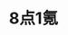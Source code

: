 ---
description: 科技新闻简化阅读，算是一个新的方向。界面和交互真的不错。
layout: post
results:
- primaryGenreName: News
  version: '1.0'
  artworkUrl100: http://a1248.phobos.apple.com/us/r1000/040/Purple/v4/d8/5f/66/d85f6635-4008-1731-0aea-be2fdc91ab4e/mzl.cyztqyzn.png
  trackViewUrl: https://itunes.apple.com/cn/app/8dian1ke/id663117009?mt=8&uo=4
  artworkUrl60: http://a1477.phobos.apple.com/us/r1000/032/Purple4/v4/9d/ef/2b/9def2b6c-5abf-0bf0-49f7-62bbd9d60c5e/Icon.png
  sellerName: xinzhi xiang
  supportedDevices:
  - iPad2Wifi
  - iPhone5
  - iPhone-3GS
  - iPadFourthGen4G
  - iPadMini
  - iPadMini4G
  - iPadThirdGen
  - iPadThirdGen4G
  - iPadFourthGen
  - iPadWifi
  - iPad3G
  - iPodTouchThirdGen
  - iPodTouchFifthGen
  - iPhone4S
  - iPad23G
  - iPhone4
  - iPodTouchourthGen
  genres:
  - 新闻
  - 参考
  trackName: 8点1氪
  description: '8点1氪：简化科技资讯


    每条新闻都经过我们精心总结出 3 个重要信息点，让读者通过短短的 3 段话，快速了解一段新闻的主要内容。


    人们每天接触太多资讯，信息过载很严重。我们希望通过这种方式，提高大家的阅读效率和阅读体验，帮大家节省时间。


    PC端可以通过访问 http://www.36kr.com/815 阅读8点1氪内容。


    每天早晨 8点1刻 (8:15 A.M)我们也会在36氪的微信帐号（wow36kr）上准时推送当天最重要的5－6条新闻。


    这个想法受启发于微信公众平台以及国外的两个产品 Summly 和 Clipped。


    8点1氪是36氪旗下的一个栏目。'
  price: 0
  trackId: 663117009
  releaseDate: '2013-07-16T05:00:23Z'
  screenshotUrls:
  - http://a2.mzstatic.com/us/r1000/005/Purple4/v4/ba/fe/b2/bafeb242-26f7-1188-2b51-ae5e51fabf20/mzl.vwfhvvbo.1136x1136-75.jpg
  - http://a2.mzstatic.com/us/r1000/022/Purple4/v4/1a/90/0f/1a900f87-8d83-5396-8d03-2f852ad90429/mzl.qcanvsoc.1136x1136-75.jpg
  - http://a1.mzstatic.com/us/r1000/015/Purple6/v4/98/84/8e/98848e42-2d13-be7e-56b2-ef5ab8b63272/mzl.iswxlaig.1136x1136-75.jpg
  - http://a2.mzstatic.com/us/r1000/025/Purple4/v4/b2/13/6d/b2136d0a-0be5-a598-dc5e-317ac0be92c7/mzl.dovkzqwr.1136x1136-75.jpg
  artistViewUrl: https://itunes.apple.com/cn/artist/xinzhi-xiang/id571911742?uo=4
  primaryGenreId: 6009
  kind: software
  fileSizeBytes: '4357538'
  bundleId: com.36kr.815
  trackContentRating: 9+
  artistName: xinzhi xiang
  trackCensoredName: 8点1氪
  isGameCenterEnabled: false
  contentAdvisoryRating: 9+
  languageCodesISO2A:
  - EN
  features: &a []
  wrapperType: software
  artworkUrl512: http://a1248.phobos.apple.com/us/r1000/040/Purple/v4/d8/5f/66/d85f6635-4008-1731-0aea-be2fdc91ab4e/mzl.cyztqyzn.png
  formattedPrice: 免费
  artistId: 571911742
  genreIds:
  - '6009'
  - '6006'
  currency: CNY
  ipadScreenshotUrls: *a
category: 新闻
tags: tag1
resultCount: 1
title: 8点1氪

---